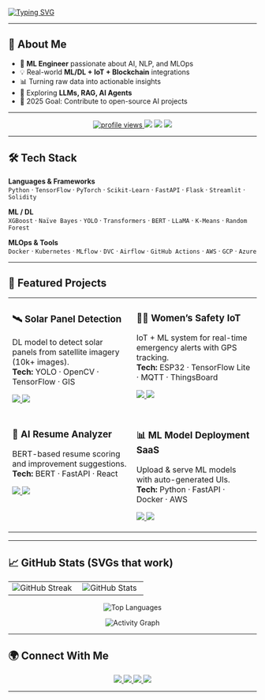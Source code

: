 [![Typing SVG](https://readme-typing-svg.herokuapp.com?font=Fira+Code&size=22&pause=1000&color=00F700&width=435&lines=Hi%2C+I'm+Utpal+Barua;Machine+Learning+Enthusiast;AI+Engineer+in+progress;Always+learning+new+things)](https://git.io/typing-svg)

---

## 🚀 About Me
- 🎯 **ML Engineer** passionate about AI, NLP, and MLOps  
- 💡 Real-world **ML/DL + IoT + Blockchain** integrations  
- 📊 Turning raw data into actionable insights  
- 🌱 Exploring **LLMs, RAG, AI Agents**  
- 🎯 2025 Goal: Contribute to open-source AI projects  

---

<p align="center">
  <a href="https://github.com/Utpal-Barua">
    <img src="https://komarev.com/ghpvc/?username=Utpal-Barua&style=for-the-badge&color=00C2FF" alt="profile views" />
  </a>
  <img src="https://img.shields.io/badge/ML-%F0%9F%A4%96-blue?style=for-the-badge" />
  <img src="https://img.shields.io/badge/DL-%F0%9F%A4%97-orange?style=for-the-badge" />
  <img src="https://img.shields.io/badge/NLP-%F0%9F%93%9A-green?style=for-the-badge" />
</p>

---

## 🛠 Tech Stack

**Languages & Frameworks**  
`Python` · `TensorFlow` · `PyTorch` · `Scikit-Learn` · `FastAPI` · `Flask` · `Streamlit` · `Solidity`

**ML / DL**  
`XGBoost` · `Naïve Bayes` · `YOLO` · `Transformers` · `BERT` · `LLaMA` · `K-Means` · `Random Forest`

**MLOps & Tools**  
`Docker` · `Kubernetes` · `MLflow` · `DVC` · `Airflow` · `GitHub Actions` · `AWS` · `GCP` · `Azure`

---

## 📌 Featured Projects

<!-- Using tables ensures perfect alignment of “cards” on GitHub -->
<table align="center">
  <tr>
    <td width="50%" valign="top">
      <h3>🛰️ Solar Panel Detection</h3>
      <p>
        DL model to detect solar panels from satellite imagery (10k+ images).  
        <br><b>Tech:</b> YOLO · OpenCV · TensorFlow · GIS
      </p>
      <p>
        <a href="https://github.com/username/solar-detection">
          <img src="https://img.shields.io/badge/View_Repo-181717?style=for-the-badge&logo=github&logoColor=white" />
        </a>
        <a href="https://your-demo-link.example.com">
          <img src="https://img.shields.io/badge/Live_Demo-00C2FF?style=for-the-badge" />
        </a>
      </p>
    </td>
    <td width="50%" valign="top">
      <h3>👩‍🦰 Women’s Safety IoT</h3>
      <p>
        IoT + ML system for real-time emergency alerts with GPS tracking.  
        <br><b>Tech:</b> ESP32 · TensorFlow Lite · MQTT · ThingsBoard
      </p>
      <p>
        <a href="https://github.com/username/womens-safety-iot">
          <img src="https://img.shields.io/badge/View_Repo-181717?style=for-the-badge&logo=github&logoColor=white" />
        </a>
        <a href="https://your-case-study-link.example.com">
          <img src="https://img.shields.io/badge/Case_Study-00C2FF?style=for-the-badge" />
        </a>
      </p>
    </td>
  </tr>
  <tr>
    <td width="50%" valign="top">
      <h3>🧠 AI Resume Analyzer</h3>
      <p>
        BERT-based resume scoring and improvement suggestions.  
        <br><b>Tech:</b> BERT · FastAPI · React
      </p>
      <p>
        <a href="https://github.com/username/resume-analyzer">
          <img src="https://img.shields.io/badge/View_Repo-181717?style=for-the-badge&logo=github&logoColor=white" />
        </a>
        <a href="https://your-demo-link.example.com">
          <img src="https://img.shields.io/badge/Try_It-00C2FF?style=for-the-badge" />
        </a>
      </p>
    </td>
    <td width="50%" valign="top">
      <h3>📊 ML Model Deployment SaaS</h3>
      <p>
        Upload & serve ML models with auto-generated UIs.  
        <br><b>Tech:</b> Python · FastAPI · Docker · AWS
      </p>
      <p>
        <a href="https://github.com/username/ml-saas">
          <img src="https://img.shields.io/badge/View_Repo-181717?style=for-the-badge&logo=github&logoColor=white" />
        </a>
        <a href="https://your-demo-link.example.com">
          <img src="https://img.shields.io/badge/Live_Demo-00C2FF?style=for-the-badge" />
        </a>
      </p>
    </td>
  </tr>
</table>

---

## 📈 GitHub Stats (SVGs that work)

<!-- 2 cards on the same row; equal heights for clean alignment -->
<table align="center">
  <tr>
    <td align="center" width="50%">
      <img src="https://github-readme-streak-stats.herokuapp.com?user=Utpal-Barua&theme=tokyonight&hide_border=true" alt="GitHub Streak" />
    </td>
    <td align="center" width="50%">
      <img src="https://github-readme-stats.vercel.app/api?username=Utpal-Barua&show_icons=true&theme=tokyonight&hide_border=true" alt="GitHub Stats" />
    </td>
  </tr>
</table>

<p align="center">
  <img src="https://github-readme-stats.vercel.app/api/top-langs/?username=Utpal-Barua&layout=compact&theme=tokyonight&hide_border=true" alt="Top Languages" />
</p>

<!-- Optional: Activity Graph (SVG) -->
<p align="center">
  <img src="https://github-readme-activity-graph.vercel.app/graph?username=Utpal-Barua&theme=tokyo-night&hide_border=true" alt="Activity Graph" />
</p>

---

## 🌍 Connect With Me
<p align="center">
  <a href="https://www.linkedin.com/in/utpalbarua/">
    <img src="https://img.shields.io/badge/LinkedIn-0e76a8?style=for-the-badge&logo=LinkedIn&logoColor=white" />
  </a>
  <a href="mailto:youremail@example.com">
    <img src="https://img.shields.io/badge/Email-D14836?style=for-the-badge&logo=gmail&logoColor=white" />
  </a>
  <a href="https://twitter.com/yourhandle">
    <img src="https://img.shields.io/badge/Twitter-1DA1F2?style=for-the-badge&logo=twitter&logoColor=white" />
  </a>
  <a href="https://yourportfolio.com">
    <img src="https://img.shields.io/badge/Portfolio-000000?style=for-the-badge&logo=About.me&logoColor=white" />
  </a>
</p>

---
